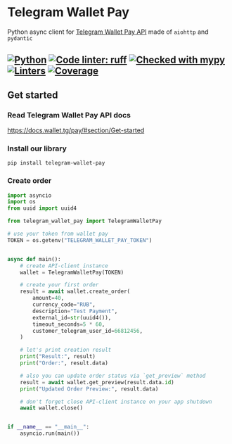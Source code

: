 # Telegram Wallet Pay

Python async client for [Telegram Wallet Pay API](https://pay.wallet.tg) made of `aiohttp` and `pydantic`

[![Python](https://img.shields.io/badge/python-^3.8-blue)](https://www.python.org/)
[![Code linter: ruff](https://img.shields.io/endpoint?url=https://raw.githubusercontent.com/charliermarsh/ruff/main/assets/badge/v1.json)](https://github.com/charliermarsh/ruff)
[![Checked with mypy](https://www.mypy-lang.org/static/mypy_badge.svg)](https://mypy-lang.org/)
[![Linters](https://github.com/Olegt0rr/TelegramWalletPay/actions/workflows/linters.yml/badge.svg)](https://github.com/Olegt0rr/YaTracker/actions/workflows/linters.yml)
[![Coverage](https://img.shields.io/codecov/c/github/Olegt0rr/TelegramWalletPay)](https://app.codecov.io/gh/Olegt0rr/TelegramWalletPay)
---

## Get started

### Read Telegram Wallet Pay API docs

https://docs.wallet.tg/pay/#section/Get-started

### Install our library

```
pip install telegram-wallet-pay
```

### Create order

```python
import asyncio
import os
from uuid import uuid4

from telegram_wallet_pay import TelegramWalletPay

# use your token from wallet pay
TOKEN = os.getenv("TELEGRAM_WALLET_PAY_TOKEN")


async def main():
    # create API-client instance
    wallet = TelegramWalletPay(TOKEN)

    # create your first order
    result = await wallet.create_order(
        amount=40,
        currency_code="RUB",
        description="Test Payment",
        external_id=str(uuid4()),
        timeout_seconds=5 * 60,
        customer_telegram_user_id=66812456,
    )

    # let's print creation result
    print("Result:", result)
    print("Order:", result.data)

    # also you can update order status via `get_preview` method
    result = await wallet.get_preview(result.data.id)
    print("Updated Order Preview:", result.data)

    # don't forget close API-client instance on your app shutdown
    await wallet.close()


if __name__ == "__main__":
    asyncio.run(main())

```
